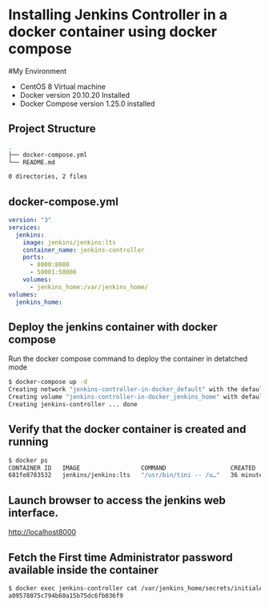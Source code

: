 # Installing Jenkins Controller in a docker container using docker compose 

#My Environment
* CentOS 8 Virtual machine
* Docker version 20.10.20 Installed
* Docker Compose version 1.25.0 installed 

## Project Structure

```bash
.
├── docker-compose.yml
└── README.md

0 directories, 2 files

```
## docker-compose.yml

```yaml
version: "3"
services:
  jenkins:
    image: jenkins/jenkins:lts
    container_name: jenkins-controller
    ports:
      - 8000:8080
      - 50001:50000
    volumes:
      - jenkins_home:/var/jenkins_home/
volumes:
  jenkins_home:
```

## Deploy the jenkins container with docker compose

Run the docker compose command to deploy the container in detatched mode

```bash
$ docker-compose up -d
Creating network "jenkins-controller-in-docker_default" with the default driver
Creating volume "jenkins-controller-in-docker_jenkins_home" with default driver
Creating jenkins-controller ... done
```

## Verify that the docker container is created and running
```bash
$ docker ps
CONTAINER ID   IMAGE                 COMMAND                  CREATED          STATUS          PORTS                                                                                             NAMES
681fe8783532   jenkins/jenkins:lts   "/usr/bin/tini -- /u…"   36 minutes ago   Up 36 minutes   0.0.0.0:8000->8080/tcp, :::8000->8080/tcp, 0.0.0.0:50001->50000/tcp, :::50001->50000/tcp          jenkins-controller
```
## Launch browser to access the jenkins web interface.
[http://localhost8000](http://localhost:8000)

## Fetch the First time Administrator password available inside the container

```bash
$ docker exec jenkins-controller cat /var/jenkins_home/secrets/initialAdminPassword
a09578075c794b60a15b75dc6fb036f9
```

